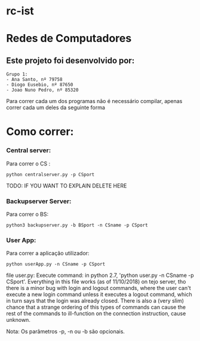 # rc-ist

# Redes de Computadores

## Este projeto foi desenvolvido por:

	Grupo 1:
	- Ana Santo, nº 79758
	- Diogo Eusebio, nº 87650
	- Joao Nuno Pedro, nº 85320

Para correr cada um dos programas não é necessário compilar, apenas correr cada um deles da seguinte forma

# Como correr:

### 	Central server:

Para correr o CS :

```
python centralserver.py -p CSport
```
TODO: IF YOU WANT TO EXPLAIN DELETE HERE

###		Backupserver Server:

Para correr o BS:

```
python3 backupserver.py -b BSport -n CSname -p CSport
```

### 	User App:

Para correr a aplicação utilizador:

```
python userApp.py -n CSname -p CSport
```
file user.py:
	Execute command: in python 2.7, 'python user.py -n CSname -p CSport'.
	Everything in this file works (as of 11/10/2018) on tejo server,
		tho there is a minor bug with login and logout commands,
	 	where the user can't execute a new login command unless it
		executes a logout command, which in turn says that the login
		was already closed. There is also a (very slim) chance that a strange 
		ordering of this types of commands can cause the rest of the 
		commands to ill-function on the connection instruction, cause unknown.

Nota: Os parâmetros -p, -n ou -b são opcionais.
